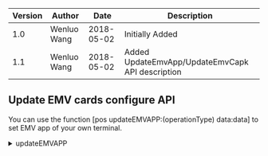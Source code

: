 Version | Author        | Date       | Description
--------|---------------|------------|----------------
1.0     | Wenluo Wang   | 2018-05-02 | Initially Added
1.1     | Wenluo Wang   | 2018-05-02 | Added UpdateEmvApp/UpdateEmvCapk API description

## Update EMV cards configure API

You can use the function [pos updateEMVAPP:(operationType) data:data] to set EMV app of your own terminal.

<details>
<summary>updateEMVAPP</summary>
<pre> <code>
-(void)updateEmvAPP:(NSInteger )operationType data:(NSMutableDictionary*)data  block:(void (^)(BOOL isSuccess, NSString *stateStr))updateEMVAPPBlock;
Parameters: 
operationType:
   EMVOperation_clear:delete all the aids and the related configures
   EMVOperation_add: add a certain aid and its configures;you can only add one aid each time.
   EMVOperation_update: update a certain tag
   EMVOperation_getList:get all the aids in the terminal
data: The data should be an array.

Example Code:
1).Init the emvAppDict;
   NSMutableDictionary * EMVAIDParamDict = [pos getEMVAPPDict];
             
2).Set your own value in the method like what the demo shows:
   NSString * ics  =[[EMVAIDParamDict valueForKey:@"ICS"] 
   stringByAppendingString:[self getEMVStr:@"F4F0F0FAAFFE8000"]];
   
   NSString * terminalType  =[[EMVAIDParamDict valueForKey:@"Terminal_type"] 
   stringByAppendingString:[self getEMVStr:@"22"]];
                     
   NSString * terminalCapbilities =[[EMVAIDParamDict valueForKey:@"Terminal_Capabilities"] 
   stringByAppendingString:[self getEMVStr:@"60B8C8"]];
   ....
   and add all these values into EMVAIDParamDict. 
   ##[pos updateEmvAPP:EMVOperation_add data:EMVAIDParamDict ...];

</code> </pre>
</details>


                    
                     

